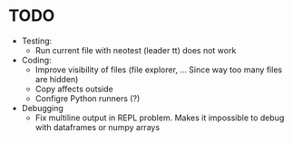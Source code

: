 # TODO

- Testing:
  - Run current file with neotest (leader tt) does not work
- Coding:
  - Improve visibility of files (file explorer, <leader><leader>... Since way too many files are hidden)
  - Copy affects outside
  - Configre Python runners (?)
- Debugging
  - Fix multiline output in REPL problem. Makes it impossible to debug with dataframes or numpy arrays

